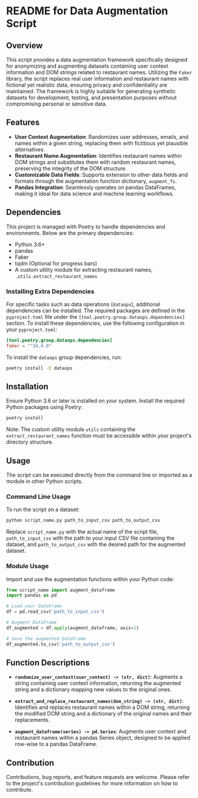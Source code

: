 # README for Data Augmentation Script

## Overview

This script provides a data augmentation framework specifically designed for anonymizing and augmenting datasets containing user context information and DOM strings related to restaurant names. Utilizing the `Faker` library, the script replaces real user information and restaurant names with fictional yet realistic data, ensuring privacy and confidentiality are maintained. The framework is highly suitable for generating synthetic datasets for development, testing, and presentation purposes without compromising personal or sensitive data.

## Features

- **User Context Augmentation**: Randomizes user addresses, emails, and names within a given string, replacing them with fictitious yet plausible alternatives.
- **Restaurant Name Augmentation**: Identifies restaurant names within DOM strings and substitutes them with random restaurant names, preserving the integrity of the DOM structure.
- **Customizable Data Fields**: Supports extension to other data fields and formats through the augmentation function dictionary, `augment_fs`.
- **Pandas Integration**: Seamlessly operates on pandas DataFrames, making it ideal for data science and machine learning workflows.

## Dependencies

This project is managed with Poetry to handle dependencies and environments. Below are the primary dependencies:

- Python 3.6+
- pandas
- Faker
- tqdm (Optional for progress bars)
- A custom utility module for extracting restaurant names, `.utils.extract_restaurant_names`

### Installing Extra Dependencies

For specific tasks such as data operations (`dataops`), additional dependencies can be installed. The required packages are defined in the `pyproject.toml` file under the `[tool.poetry.group.dataops.dependencies]` section. To install these dependencies, use the following configuration in your `pyproject.toml`:

```toml
[tool.poetry.group.dataops.dependencies]
faker = "^24.4.0"
```

To install the `dataops` group dependencies, run:

```sh
poetry install -E dataops
```

## Installation

Ensure Python 3.6 or later is installed on your system. Install the required Python packages using Poetry:

```sh
poetry install
```

Note: The custom utility module `utils` containing the `extract_restaurant_names` function must be accessible within your project's directory structure.

## Usage

The script can be executed directly from the command line or imported as a module in other Python scripts.

### Command Line Usage

To run the script on a dataset:

```sh
python script_name.py path_to_input_csv path_to_output_csv
```

Replace `script_name.py` with the actual name of the script file, `path_to_input_csv` with the path to your input CSV file containing the dataset, and `path_to_output_csv` with the desired path for the augmented dataset.

### Module Usage

Import and use the augmentation functions within your Python code:

```python
from script_name import augment_dataframe
import pandas as pd

# Load your DataFrame
df = pd.read_csv('path_to_input_csv')

# Augment DataFrame
df_augmented = df.apply(augment_dataframe, axis=1)

# Save the augmented DataFrame
df_augmented.to_csv('path_to_output_csv')
```

## Function Descriptions

- **`randomize_user_context(user_context) -> (str, dict)`**: Augments a string containing user context information, returning the augmented string and a dictionary mapping new values to the original ones.

- **`extract_and_replace_restaurant_names(dom_string) -> (str, dict)`**: Identifies and replaces restaurant names within a DOM string, returning the modified DOM string and a dictionary of the original names and their replacements.

- **`augment_dataframe(series) -> pd.Series`**: Augments user context and restaurant names within a pandas Series object, designed to be applied row-wise to a pandas DataFrame.

## Contribution

Contributions, bug reports, and feature requests are welcome. Please refer to the project's contribution guidelines for more information on how to contribute.